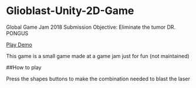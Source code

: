 # Glioblast-Unity-2D-Game

Global Game Jam 2018 Submission
Objective: Eliminate the tumor DR. PONGUS

[Play Demo](https://jeanclaudeaoun.github.io "Demo")

This game is a small game made at a game jam just for fun (not maintained)

##How to play

Press the shapes buttons to make the combination needed to blast the laser 
